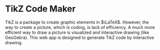 # TikZ Code Maker

TikZ is a package to create graphic elements in $\LaTeX$. However, the way to create a picture, which is coding, is lack of efficiency. A much more efficient way to draw a picture is visualized and interactive drawing (like GeoGebra). This web app is designed to generate TikZ code by interactive drawing.
